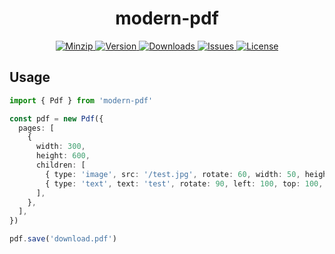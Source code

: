 <h1 align="center">modern-pdf</h1>

<p align="center">
  <a href="https://unpkg.com/modern-pdf">
    <img src="https://img.shields.io/bundlephobia/minzip/modern-pdf" alt="Minzip">
  </a>
  <a href="https://www.npmjs.com/package/modern-pdf">
    <img src="https://img.shields.io/npm/v/modern-pdf.svg" alt="Version">
  </a>
  <a href="https://www.npmjs.com/package/modern-pdf">
    <img src="https://img.shields.io/npm/dm/modern-pdf" alt="Downloads">
  </a>
  <a href="https://github.com/qq15725/modern-pdf/issues">
    <img src="https://img.shields.io/github/issues/qq15725/modern-pdf" alt="Issues">
  </a>
  <a href="https://github.com/qq15725/modern-pdf/blob/main/LICENSE">
    <img src="https://img.shields.io/npm/l/modern-pdf.svg" alt="License">
  </a>
</p>

## Usage

```ts
import { Pdf } from 'modern-pdf'

const pdf = new Pdf({
  pages: [
    {
      width: 300,
      height: 600,
      children: [
        { type: 'image', src: '/test.jpg', rotate: 60, width: 50, height: 50 },
        { type: 'text', text: 'test', rotate: 90, left: 100, top: 100, fontSize: 20, color: '#FF00FF' },
      ],
    },
  ],
})

pdf.save('download.pdf')
```
